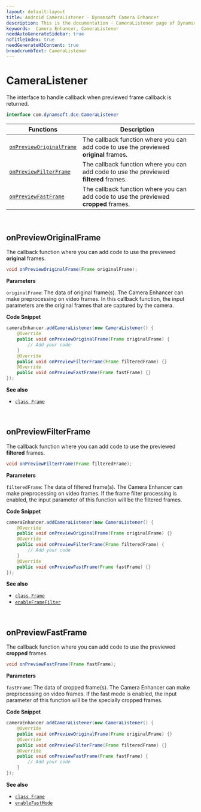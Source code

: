 ```yaml
---
layout: default-layout
title: Android CameraListener - Dynamsoft Camera Enhancer
description: This is the documentation - CameraListener page of Dynamsoft Camera Enhancer.
keywords:  Camera Enhancer, CameraListener
needAutoGenerateSidebar: true
noTitleIndex: true
needGenerateH3Content: true
breadcrumbText: CameraListener
---
```


# CameraListener

The interface to handle callback when previewed frame callback is returned.

```java
interface com.dynamsoft.dce.CameraListener
```

| Functions | Description |
| --------- | ----------- |
| [`onPreviewOriginalFrame`](#onprevieworiginalframe) | The callback function where you can add code to use the previewed **original** frames. |
| [`onPreviewFilterFrame`](#onpreviewfilterframe) | The callback function where you can add code to use the previewed **filtered** frames. |
| [`onPreviewFastFrame`](#onpreviewfastframe) | The callback function where you can add code to use the previewed **cropped** frames. |

&nbsp;

## onPreviewOriginalFrame

The callback function where you can add code to use the previewed **original** frames.

```java
void onPreviewOriginalFrame(Frame originalFrame);
```

**Parameters**

`originalFrame`: The data of original frame(s). The Camera Enhancer can make preprocessing on video frames. In this callback function, the input parameters are the original frames that are captured by the camera.

**Code Snippet**

```java
cameraEnhancer.addCameraListener(new CameraListener() {
    @Override
    public void onPreviewOriginalFrame(Frame originalFrame) {
        // Add your code
    }
    @Override
    public void onPreviewFilterFrame(Frame filteredFrame) {}
    @Override
    public void onPreviewFastFrame(Frame fastFrame) {}
});
```

**See also**

- [`class Frame`]({{site.android-api-auxiliary}}dceframe.html)

&nbsp;


## onPreviewFilterFrame

The callback function where you can add code to use the previewed **filtered** frames.

```java
void onPreviewFilterFrame(Frame filteredFrame);
```

**Parameters**

`filteredFrame`: The data of filtered frame(s). The Camera Enhancer can make preprocessing on video frames. If the frame filter processing is enabled, the input parameter of this function will be the filtered frames.

**Code Snippet**

```java
cameraEnhancer.addCameraListener(new CameraListener() {
    @Override
    public void onPreviewOriginalFrame(Frame originalFrame) {}
    @Override
    public void onPreviewFilterFrame(Frame filteredFrame) {
        // Add your code
    }
    @Override
    public void onPreviewFastFrame(Frame fastFrame) {}
});
```

**See also**

- [`class Frame`]({{site.android-api-auxiliary}}dceframe.html)  
- [`enableFrameFilter`]({{site.android-api}}preprocess.html#enableframefilter)

&nbsp;

## onPreviewFastFrame

The callback function where you can add code to use the previewed **cropped** frames.

```java
void onPreviewFastFrame(Frame fastFrame);
```

**Parameters**

`fastFrame`: The data of cropped frame(s). The Camera Enhancer can make preprocessing on video frames. If the fast mode is enabled, the input parameter of this function will be the specially cropped frames.

**Code Snippet**

```java
cameraEnhancer.addCameraListener(new CameraListener() {
    @Override
    public void onPreviewOriginalFrame(Frame originalFrame) {}
    @Override
    public void onPreviewFilterFrame(Frame filteredFrame) {}
    @Override
    public void onPreviewFastFrame(Frame fastFrame) {
        // Add your code
    }
});
```

**See also**

- [`class Frame`]({{site.android-api-auxiliary}}dceframe.html)
- [`enableFastMode`]({{site.android-api}}preprocess.html#enablefastmode)
